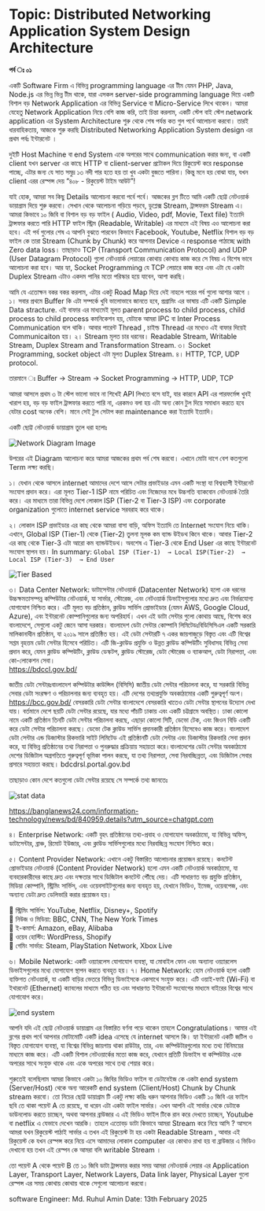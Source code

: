 # Topic: Distributed Networking Application System Design Architecture 

__পর্ব ঃ ০১__


একটি Software Firm এ বিভিন্ন programming language এর টীম যেমন PHP, Java, Node.js এর ভিন্ন ভিন্ন টীম থাকে, যারা এসকল server-side programming language দিয়ে একটি বিশাল বড়  Network Application এর বিভিন্ন Service বা Micro-Service লিখে থাকেন।  আমরা যেহেতু  Network Application নিয়ে বেশি কাজ করি, তাই চিন্তা করলাম, একটি স্টেপ বাই স্টেপ network application এর System Architecture শুরু থেকে শেষ পর্যন্ত কত গুল পর্বে আলোচনা করবো। তারই ধারবাহিকতায়, আজকে শুরু করছি Distributed Networking Application System design এর প্রথম পর্বঃ ইন্টারনেট ।



দুইটি Host Machine বা end System একে অপরের সাথে communication করার জন্য, বা একটি client যখন server এর কাছে HTTP বা client-server প্রটোকল দিয়ে  রিকুয়েস্ট করে response  পাচ্ছে, এটার জন্য যে সাত সমুদ্র ১৩ নদী পার হতে হয় তা খুব একটা বুজতে পারিনা। কিন্তু মনে হয় বোঝা যায়, যখন  client এরর রেস্পন্স দেয়  “৪০৮ - রিকুয়েস্ট টাইম আউট”! 

যাই হোক, আমরা সব কিছু Details আলোচনা করবো পর্বে পর্বে। আজকের  ব্লগ টিতে আমি একটি ছোট্ট নেটওয়ার্ক ডায়াগ্রাম দিয়ে শুরু করবো। সেখান থেকে আলোচনা গড়িয়ে পড়বে, ডুপ্লেক্স Stream, ট্রান্সফরম Stream এ। আমরা কিভাবে ১০ জিবি  বা বিশাল বড় বড় ফাইল ( Audio, Video, pdf, Movie, Text file) ইত্যাদি ট্রান্সফার করতে পারি  HTTP ফাইল স্ট্রিম (Readable, Writable) এর মাধ্যমে  এই বিষয় এও আলোচনা করা হবে। এই পর্ব গুলোর শেষ এ আপনি বুঝতে পারবেন কিভাবে Facebook, Youtube, Netflix বিশাল বড় বড় ফাইল কে  তারা Stream (Chunk by Chunk) করে আপনার Device এ response পাঠাচ্ছে with Zero data loss। তাছাড়াও TCP (Transport Communication Protocol) and UDP (User Datagram Protocol) গুলো নেটওয়ার্ক লেয়ারের কোথায় কোথায় কাজ করে সে বিষয় এ বিশেষ ভাবে আলোচনা করা হবে। আর হ্যা, Socket Programming যে TCP লেয়ারে কাজ করে এবং এটা যে একটা Duplex Stream এটাও একদম পানির মতো পরিস্কার হয়ে যাবেন, আশা করছি। 



আমি যে এতোক্ষন বকর বকর করলাম, এটার একটু Road Map দিয়ে দেই নাহলে পরের পর্ব গুলো আশার আগে ।
১। সবার প্রথমে Buffer কি এটা সম্পর্কে খুবি ভালোভাবে জানতে হবে, প্রগ্রামিং এর ভাষায় এটি একটি Simple Data stracture. এই বাফার এর মাধ্যমেই মূলত parent process to child process, child process to child process কমনিকেশন হয়, যেটাকে আমরা IPC বা Inter Process Communication বলে থাকি। আবার পারেন্ট Thread , চাইল্ড Thread এর মধ্যেও এই বাফার দিয়েই Communicaiton হয়।
২। Stream মূলত চার ধরনের। Readable Stream, Writable Stream, Duplex Stream and Transformation Stream.
৩। Socket Programming, socket object এটা মূলত Duplex Stream.
৪। HTTP, TCP, UDP protocol. 

তারমানে ঃ Buffer → Stream → Socket Programming  → HTTP, UDP, TCP

আমরা আসলে প্রথম ৩ টা স্টেপ ভালো ভাবে না শিখেই API লিখতে বসে যাই, যার কারনে API এর পারফর্মেন্স খুবই খারাপ হয়, বড় বড় ফাইল ট্রান্সফার করতে পারি না,  এরকমও বলা হয় এটা  অন্য কোন টুল দিয়ে সমাধান করতে হবে যেটার cost অনেক বেশি। মানে সেই টুল সেটাপ করা maintenance  করা ইত্যাদি ইত্যাদি। 

একটি ছোট্ট নেটওয়ার্ক ডায়াগ্রাম তুলে ধরা হলোঃ


![Network Diagram Image](./blogs/SystemDesign/NetworkApplication/public/Networking.png)


উপরের এই Diagram আলোচনা করে আমরা আজকের প্রথম পর্ব শেষ করবো। 
এখানে মোটা দাগে বেশ কতগুলো Term লক্ষ্য করছি।

১। যেখান থেকে আসলে internet আমাদের দেশে আসে সেটার প্রভাইডার এমন একটি সংস্থা যা বিশ্বব্যাপী ইন্টারনেট সংযোগ প্রদান করে। এরা মূলত Tier-1 ISP নামে পরিচিত এবং নিজেদের মধে উচ্চগতি ব্যাকবোন নেটওয়ার্ক তৈরি করে। এর মাধ্যমে তারা বিভিন্ন দেশে লোকাল ISP (Tier-2 বা Tier-3 ISP) এবং corporate organization গুলোতে internet service সরবরাহ করে থাকে। 

২। লোকাল ISP প্রভাইডার এর কাছ থেকে আমরা বাসা বাড়ি, অফিস ইত্যাদি তে Internet সংযোগ নিয়ে থাকি। এখানে, Global ISP (Tier-1) থেকে (Tier-2) তুলনা মূলক কম ব্যান্ড উইডথ কিনে থাকে। আবার Tier-2 এর কাছ থেকে Tier-3 এটা আরো কম ব্যান্ডউইডথ। অবশেষ এ Tier-3 থেকে End User এর কাছে ইন্টারনেট সংযোগ স্থাপন হয়। 
In summary: 
`Global ISP (Tier-1)  → Local ISP(Tier-2)  → Local ISP (Tier-3)  → End User`

![Tier Based ](./blogs/SystemDesign/NetworkApplication/public/tier.png)


৩। Data Center Network: 
ডাটাসেন্টার নেটওয়ার্ক (Datacenter Network) হলো এক ধরনের উচ্চক্ষমতাসম্পন্ন কম্পিউটার নেটওয়ার্ক, যা সার্ভার, স্টোরেজ, এবং নেটওয়ার্ক ডিভাইসগুলোর মধ্যে দ্রুত এবং নির্ভরযোগ্য যোগাযোগ নিশ্চিত করে। এটি মূলত বড় প্রতিষ্ঠান, ক্লাউড সার্ভিস প্রোভাইডার (যেমন AWS, Google Cloud, Azure), এবং ইন্টারনেট কোম্পানিগুলোর জন্য অপরিহার্য। এখন এই ডাটা সেন্টার গুলো কোথায় আছে, বিশেষ করে বাংলাদেশে, সেগুলো একটু জেনে আসা দরকার। 
বাংলাদেশ ডেটা সেন্টার কোম্পানি লিমিটেডঃবিডিসিসিএল একটি সরকারি মালিকানাধীন প্রতিষ্ঠান, যা ২০১৯ সালে প্রতিষ্ঠিত হয়।
এই ডেটা সেন্টারটি ৭ একর জায়গাজুড়ে বিস্তৃত এবং এটি বিশ্বের সপ্তম বৃহত্তম ডেটা সেন্টার হিসেবে পরিচিত। এটি জি-ক্লাউড প্রযুক্তি ও উন্নত ক্লাউড কম্পিউটিং সুবিধাসহ বিভিন্ন সেবা প্রদান করে, যেমন ক্লাউড কম্পিউটিং, ক্লাউড ডেস্কটপ, ক্লাউড স্টোরেজ, ডেটা স্টোরেজ ও ব্যাকআপ, ডেটা নিরাপত্তা, এবং কো-লোকেশন সেবা।  
https://bdccl.gov.bd/

জাতীয় ডেটা সেন্টারঃবাংলাদেশ কম্পিউটার কাউন্সিল (বিসিসি) জাতীয় ডেটা সেন্টার পরিচালনা করে, যা সরকারি বিভিন্ন সেবার ডেটা সংরক্ষণ ও পরিচালনার জন্য ব্যবহৃত হয়। এটি দেশের তথ্যপ্রযুক্তি অবকাঠামোর একটি গুরুত্বপূর্ণ অংশ। https://bcc.gov.bd/
বেসরকারি ডেটা সেন্টার
বাংলাদেশে বেসরকারি খাতেও ডেটা সেন্টার স্থাপনের উদ্যোগ দেখা যায়। বর্তমানে দেশে ছয়টি ডেটা সেন্টার রয়েছে, যার মধ্যে পাঁচটি ঢাকায় এবং একটি চট্টগ্রামে অবস্থিত। ঢাকা কোলো নামে একটি প্রতিষ্ঠান তিনটি ডেটা সেন্টার পরিচালনা করছে, এছাড়া কোলো সিটি, ডেভো টেক, এবং জিওন বিডি একটি করে ডেটা সেন্টার পরিচালনা করছে। ডেভো টেক ক্লাউড সার্ভিস প্রদানকারী প্রতিষ্ঠান হিসেবেও কাজ করে। 
বাংলাদেশ ডেটা সেন্টার এন্ড ডিজাস্টার রিকভারি সাইট লিমিটেড
এই প্রতিষ্ঠানটি ডেটা সেন্টার এবং ডিজাস্টার রিকভারি সেবা প্রদান করে, যা বিভিন্ন প্রতিষ্ঠানের তথ্য নিরাপত্তা ও পুনরুদ্ধার প্রক্রিয়ায় সহায়তা করে।বাংলাদেশের ডেটা সেন্টার অবকাঠামো দেশের ডিজিটাল অগ্রগতিতে গুরুত্বপূর্ণ ভূমিকা পালন করছে, যা তথ্য নিরাপত্তা, সেবা নিরবচ্ছিন্নতা, এবং ডিজিটাল সেবার প্রসারে সহায়তা করছে। bdcdrsl.portal.gov.bd


তাছাড়াও কোন দেশে কতগুলো ডেটা সেন্টার রয়েছে সে সম্পর্কে তথ্য জানতেঃ 

![stat data](./blogs/SystemDesign/NetworkApplication/public/stat-data.jpg)

https://banglanews24.com/information-technology/news/bd/840959.details?utm_source=chatgpt.com

৪। Enterprise Network: একটি বৃহৎ প্রতিষ্ঠানের তথ্য-প্রবাহ ও যোগাযোগ অবকাঠামো, যা বিভিন্ন অফিস, ডাটাসেন্টার, ব্রাঞ্চ, রিমোট ইউজার, এবং ক্লাউড সার্ভিসগুলোর মধ্যে নিরবচ্ছিন্ন সংযোগ নিশ্চিত করে।

৫। Content Provider Network: এখানে একটু বিস্তারিত আলোচনার প্রয়োজন রয়েছে। 
কনটেন্ট প্রোভাইডার নেটওয়ার্ক (Content Provider Network) হলো এমন একটি নেটওয়ার্ক অবকাঠামো, যা ব্যবহারকারীদের কাছে দ্রুত এবং দক্ষতার সাথে ডিজিটাল কনটেন্ট পৌঁছে দেয়। এটি সাধারণত বড় প্রযুক্তি প্রতিষ্ঠান, মিডিয়া কোম্পানি, স্ট্রিমিং সার্ভিস, এবং ওয়েবসাইটগুলোর জন্য ব্যবহৃত হয়, যেখানে ভিডিও, ইমেজ, ওয়েবপেজ, এবং অন্যান্য ডেটা দ্রুত ডেলিভারি করার প্রয়োজন হয়।

🔹 স্ট্রিমিং সার্ভিস: YouTube, Netflix, Disney+, Spotify  
🔹 নিউজ ও মিডিয়া: BBC, CNN, The New York Times  
🔹 ই-কমার্স: Amazon, eBay, Alibaba  
🔹 ওয়েব হোস্টিং: WordPress, Shopify  
🔹 গেমিং সার্ভার: Steam, PlayStation Network, Xbox Live  

৬। Mobile Network: 
একটি ওয়্যারলেস যোগাযোগ ব্যবস্থা, যা মোবাইল ফোন এবং অন্যান্য ওয়্যারলেস ডিভাইসগুলোর মধ্যে যোগাযোগ স্থাপন করতে ব্যবহৃত হয়।
৭। Home Network: হোম নেটওয়ার্ক হলো একটি ব্যক্তিগত নেটওয়ার্ক, যা একটি বাড়ির ভেতরে বিভিন্ন ডিভাইসকে একসাথে সংযুক্ত করে। এটি ওয়াই-ফাই (Wi-Fi) বা ইথারনেট (Ethernet) ক্যাবলের মাধ্যমে গঠিত হয় এবং সাধারণত ইন্টারনেট সংযোগের মাধ্যমে বাইরের বিশ্বের সাথে যোগাযোগ করে।


![end system](./blogs/SystemDesign/NetworkApplication/public/end-system.png)

আপনি যদি এই ছোট্ট নেটওয়ার্ক ডায়াগ্রাম  এর বিস্তারিত বর্ণনা পড়ে থাকেন তাহলে Congratulations। আমার এই ব্লগের প্রথম পর্বে আপনার মোটামোটি একটি idea এসেছে যে internet আসলে কি। হ্যা ইন্টারনেট একটি জটিল ও বিস্তৃত যোগাযোগ ব্যবস্থা, যা বিশ্বের বিভিন্ন জায়গায় থাকা রাউটার, তার, এবং কম্পিউটারগুলোর মধ্যে তথ্য বিনিময়ের মাধ্যমে কাজ করে। এটি একটি বিশাল নেটওয়ার্কের মতো কাজ করে, যেখানে প্রতিটি ডিভাইস বা কম্পিউটার একে অপরের সাথে সংযুক্ত থাকে এবং একে অপরের সাথে তথ্য শেয়ার করে।

শুরুতেই বলেছিলাম আমরা কিভাবে একটা ১০ জিবির ভিডিও ফাইল বা ডেটাবেইজ কে একটা end system (Server/Host) থেকে অন্য আরেকটি end system (Client/Host) Chunk by Chunk stream করবো। তো নিচের ছোট্ট ডায়াগ্রাম টি একটু লক্ষ্য করিঃ
ধরুন আপনার ভিডিও একটি ১০ জিবি এর ফাইল ছবি তে থাকা পয়েন্ট A তে রয়েছে, বা ধরেন এটা একটা ফাইল সার্ভার। এখন আপনি এই সার্ভার থেকে ডেটাকে ডাউনলোড করতে চাচ্ছেন, অথবা আপনার ব্রাউজার এ এই ভিডিও ফাইল টিকে রান করে দেখতে চাচ্ছেন, Youtube বা netflix এ যেভাবে দেখেন আরকি। তাহলে এতোবড় ডাটা কিভাবে আমরা Stream করে নিয়ে আসি ? 
আসলে আমরা যখন রিকুয়েস্ট পাঠাই সার্ভার এ তখন এই রিকুয়েস্ট টা হয় একটা Readable Stream , আবার এই রিকুয়েস্ট কে যখন রেস্পন্স করে নিয়ে এসে আমাদের লোকাল computer এর কোথাও রাখা হয় বা ব্রাউজার এ ভিডিও দেখানো হয় তখন এই রেস্পন কে আমরা বলি writable Stream ।

তো পয়েন্ট A থেকে পয়েন্ট B তে ১০ জিবি ডাটা ট্রান্সফার করার সময় আমরা নেটওয়ার্ক লেয়ার এর Application Layer, Transport Layer, Network Layers, Data link layer, Physical Layer গুলো রেস্পন্স এর সময় কোথায় কোথায় থাকে সেগুলো আলোচনা করবো।

software Engineer: Md. Ruhul Amin
Date: 13th February 2025